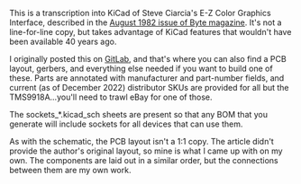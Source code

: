 This is a transcription into KiCad of Steve Ciarcia's E-Z Color Graphics
Interface, described in the [August 1982 issue of Byte magazine](https://archive.org/details/byte-magazine-1982-08).
It's not a line-for-line copy, but takes advantage of KiCad features that
wouldn't have been available 40 years ago.  

I originally posted this on
[GitLab](https://gitlab.com/salfter/a2-9918), and that's where you can also
find a PCB layout, gerbers, and everything else needed if you want to build
one of these.  Parts are annotated with manufacturer and part-number fields,
and current (as of December 2022) distributor SKUs are provided for all but
the TMS9918A...you'll need to trawl eBay for one of those.  

The sockets_*.kicad_sch sheets are present so that any BOM that you generate
will include sockets for all devices that can use them.

As with the schematic, the PCB layout isn't a 1:1 copy.  The article didn't
provide the author's original layout, so mine is what I came up with on my
own.  The components are laid out in a similar order, but the connections
between them are my own work.
